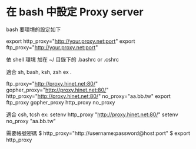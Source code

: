 # 在 bash 中設定 Proxy server

bash 要環境的設定如下

export http\_proxy="http://your.proxy.net:port" export ftp\_proxy="http://your.proxy.net:port"

依 shell 環境 加在 \~/ 目錄下的 .bashrc or .cshrc

適合 sh, bash, ksh, zsh ex .

ftp\_proxy="http://proxy.hinet.net:80/" gopher\_proxy="http://proxy.hinet.net:80/" http\_proxy="http://proxy.hinet.net:80/" no\_proxy="aa.bb.tw" export ftp\_proxy gopher\_proxy http\_proxy no\_proxy

適合 csh, tcsh ex: setenv http\_proxy "http://proxy.hinet.net:80/" setenv no\_proxy "aa.bb.tw"

需要帳號密碼 $ http\_proxy="http://username:password@host:port" $ export http\_proxy

